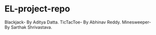 # EL-project-repo
Blackjack- By Aditya Datta.
TicTacToe- By Abhinav Reddy.
Minesweeper- By Sarthak Shrivastava.
